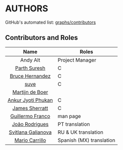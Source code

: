 # AUTHORS

GitHub's automated list: [graphs/contributors](https://github.com/andy5995/rmw/graphs/contributors)

## Contributors and Roles
| Name        | Roles
| :-----------: | ----------------------------------|
| Andy Alt | Project Manager |
| [Parth Suresh](https://github.com/parthsuresh) | C |
| [Bruce Hernandez](https://github.com/blah1898) | C |
| [suve](https://svgames.pl/en) | C |
| [Martijn de Boer](https://github.com/sexybiggetje) | |
| [Ankur Jyoti Phukan](https://github.com/ajphukan) | C |
| [James Sherratt](https://github.com/Jammyjamjamman) | C |
| [Guillermo Franco](https://github.com/gfranco93) | man page |
| [João Rodrigues](https://github.com/jmrodriguesgoncalves) | PT translation |
| [Svitlana Galianova](https://github.com/svitlana-galianova) | RU & UK translation |
| [Mario Carrillo](https://github.com/marioecg) | Spanish (MX) translation |
